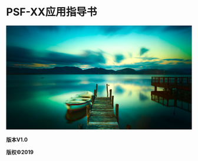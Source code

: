 # 		                                           PSF-XX应用指导书 



<img>![图片描述](https://github.com/catliu2012/mypicture/blob/master/2.jpg)

**版本V1.0** 

**版权©2019** 
